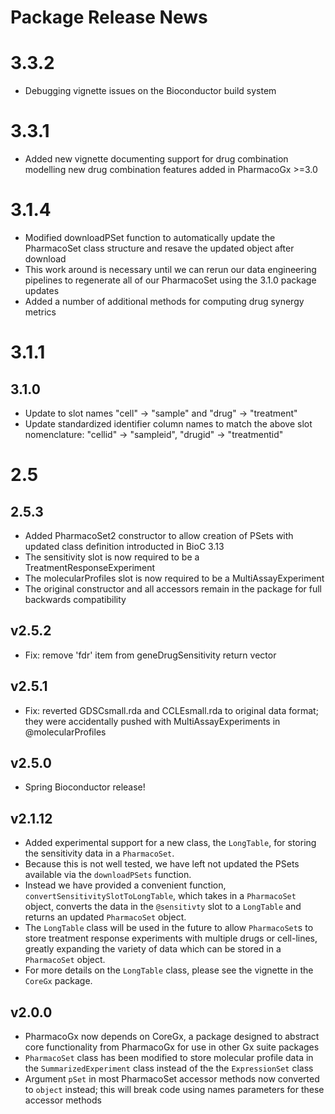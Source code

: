 # Package Release News

# 3.3.2
- Debugging vignette issues on the Bioconductor build system

# 3.3.1
- Added new vignette documenting support for drug combination modelling new
drug combination features added in PharmacoGx >=3.0

# 3.1.4
- Modified downloadPSet function to automatically update the PharmacoSet class structure and resave the updated object after download
- This work around is necessary until we can rerun our data engineering pipelines to regenerate all of our PharmacoSet using the 3.1.0 package updates
- Added a number of additional methods for computing drug synergy metrics

# 3.1.1

## 3.1.0
- Update to slot names "cell" -> "sample" and "drug" -> "treatment"
- Update standardized identifier column names to match the above slot nomenclature: "cellid" -> "sampleid", "drugid" -> "treatmentid"

# 2.5

## 2.5.3
- Added PharmacoSet2 constructor to allow creation of PSets with updated class definition introducted in BioC 3.13
- The sensitivity slot is now required to be a TreatmentResponseExperiment
- The molecularProfiles slot is now required to be a MultiAssayExperiment
- The original constructor and all accessors remain in the package for full backwards compatibility

## v2.5.2
- Fix: remove 'fdr' item from geneDrugSensitivity return vector

## v2.5.1
- Fix: reverted GDSCsmall.rda and CCLEsmall.rda to original data format; they
were accidentally pushed with MultiAssayExperiments in @molecularProfiles

## v2.5.0
- Spring Bioconductor release!

## v2.1.12
- Added experimental support for a new class, the `LongTable`, for storing the
sensitivity data in a `PharmacoSet`.
- Because this is not well tested, we have left not updated the PSets available
via the `downloadPSets` function.
- Instead we have provided a convenient function,
`convertSensitivitySlotToLongTable`, which takes in a `PharmacoSet` object,
converts the data in the `@sensitivty` slot to a `LongTable` and returns an
updated `PharmacoSet` object.
- The `LongTable` class will be used in the future to allow `PharmacoSet`s to
store treatment response experiments with multiple drugs or cell-lines, greatly
expanding the variety of data which can be stored in a `PharmacoSet` object.
- For more details on the `LongTable` class, please see the vignette in the
`CoreGx` package.

## v2.0.0
- PharmacoGx now depends on CoreGx, a package designed to abstract core
functionality from PharmacoGx for use in other Gx suite packages
- `PharmacoSet` class has been modified to store molecular profile data in the
`SummarizedExperiment` class instead of the the `ExpressionSet` class
- Argument `pSet` in most PharmacoSet accessor methods now converted to `object`
instead; this will break code using names parameters for these accessor methods